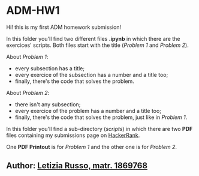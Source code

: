 # ADM-HW1
Hi! this is my first ADM homework submission!

In this folder you'll find two different files **.ipynb** in which there are the exercices' scripts.
Both files start with the title (*Problem 1* and *Problem 2*).

About *Problem 1*:
* every subsection has a title;
* every exercice of the subsection has a number and a title too;
* finally, there's the code that solves the problem.

About *Problem 2*:
* there isn't any subsection;
* every exercice of the problem has a number and a title too;
* finally, there's the code that solves the problem, just like in *Problem 1*. 

In this folder you'll find a sub-directory (*scripts*) in which there are two **PDF** files containing my submissions page on [HackerRank](https://www.hackerrank.com/dashboard).

One **PDF Printout** is for *Problem 1* and the other one is for *Problem 2*.


## Author: [Letizia Russo, matr. 1869768](https://github.com/letiziarusso)
